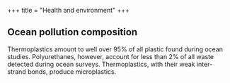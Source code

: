 +++
title = "Health and environment"
+++

## Ocean pollution composition
Thermoplastics amount to well over 95% of all plastic found during ocean studies. Polyurethanes, however, account for less than 2% of all waste detected during ocean surveys. Thermoplastics, with their weak inter-strand bonds, produce microplastics.
